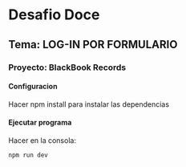 # Desafio Doce

## Tema: LOG-IN POR FORMULARIO

### Proyecto: BlackBook Records

#### Configuracion

Hacer npm install para instalar las dependencias

#### Ejecutar programa

Hacer en la consola:

```sh
npm run dev
```